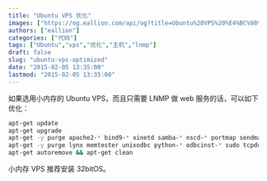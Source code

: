 ```yaml
---
title: "Ubuntu VPS 优化"
images: ["https://og.eallion.com/api/og?title=Ubuntu%20VPS%20%E4%BC%98%E5%8C%96"]
authors: ["eallion"]
categories: ["代码"]
tags: ["Ubuntu","vps","优化","主机","lnmp"]
draft: false
slug: "ubuntu-vps-optimized"
date: "2015-02-05 13:35:00"
lastmod: "2015-02-05 13:35:00"
---
```


如果选用小内存的 Ubuntu VPS，而且只需要 LNMP 做 web 服务的话，可以如下优化：

```bash
apt-get update 
apt-get upgrade 
apt-get -y purge apache2-* bind9-* xinetd samba-* nscd-* portmap sendmail-* sasl2-bin 
apt-get -y purge lynx memtester unixodbc python-* odbcinst-* sudo tcpdump ttf-*
apt-get autoremove && apt-get clean
```

小内存 VPS 推荐安装 32bitOS。
